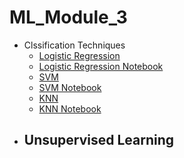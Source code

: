 # ML_Module_3
- Clssification Techniques
	- [Logistic Regression](LR.md) 
  	- [Logistic Regression Notebook](https://github.com/Learn-Write-Repeat/ml/blob/main/Logistic%20Regression/Ankur_ML_Logistic_regression.ipynb)
	- [SVM](https://github.com/Learn-Write-Repeat/Open-contributions/blob/master/Sagar_ML_Support_Vector_Machine.md)
	- [SVM Notebook](https://github.com/Learn-Write-Repeat/Open-contributions/blob/master/Sagar_ML_Support_Vector_Machine.ipynb)
	- [KNN](https://github.com/Learn-Write-Repeat/ml/blob/main/K-Nearest%20Neighbors/Ankur_ML_KNN.md) 
	- [KNN Notebook](https://github.com/Learn-Write-Repeat/ml/blob/main/K-Nearest%20Neighbors/Ankur_ML_KNN.ipynb)
- Unsupervised Learning
	- 
